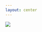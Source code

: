 ```yaml
---
layout: center
---
```


<img src="/vince-4-levels.jpg" class="w-70" />

<!--
My reactions while I was reading the first post about Zig.
-->
